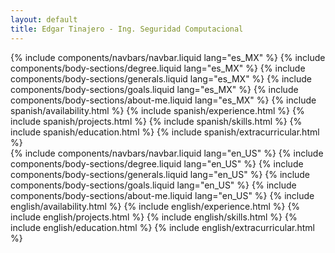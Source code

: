 ```yaml
---
layout: default
title: Edgar Tinajero - Ing. Seguridad Computacional
---
```

<div id="es">
  {% include components/navbars/navbar.liquid lang="es_MX" %}
  {% include components/body-sections/degree.liquid lang="es_MX" %}
  {% include components/body-sections/generals.liquid lang="es_MX" %}
  {% include components/body-sections/goals.liquid lang="es_MX" %}
  {% include components/body-sections/about-me.liquid lang="es_MX" %}
  {% include spanish/availability.html %}
  {% include spanish/experience.html %}
  {% include spanish/projects.html %}
  {% include spanish/skills.html %}
  {% include spanish/education.html %}
  {% include spanish/extracurricular.html %}
</div>

<div id="en">
  {% include components/navbars/navbar.liquid lang="en_US" %}
  {% include components/body-sections/degree.liquid lang="en_US" %}
  {% include components/body-sections/generals.liquid lang="en_US" %}
  {% include components/body-sections/goals.liquid lang="en_US" %}
  {% include components/body-sections/about-me.liquid lang="en_US" %}
  {% include english/availability.html %}
  {% include english/experience.html %}
  {% include english/projects.html %}
  {% include english/skills.html %}
  {% include english/education.html %}
  {% include english/extracurricular.html %}
</div>
